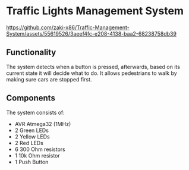 # Traffic Lights Management System

https://github.com/zaki-x86/Traffic-Management-System/assets/55619526/3aeef4fc-e208-4138-baa2-68238758db39

## Functionality

The system detects when a button is pressed, afterwards, based on its current state it will decide what to do. It allows pedestrians to walk by making sure cars are stopped first.

## Components

The system consists of:

- AVR Atmega32 (1MHz)
- 2 Green LEDs
- 2 Yellow LEDs
- 2 Red LEDs
- 6 300 Ohm resistors
- 1 10k Ohm resistor
- 1 Push Button
